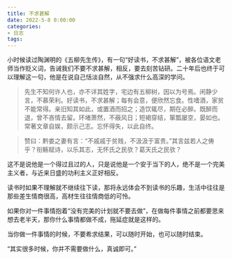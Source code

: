 ```yaml
---
title: 不求甚解
date: 2022-5-8 0:00:00
categories:
- 日志
tags:
---
```


小时候读过陶渊明的《五柳先生传》，有一句“好读书，不求甚解”，被各位语文老师当作贬义词，告诫我们不要不求甚解，相反，要去刻苦钻研。二十年后也终于可以理解这一句，他是在说自己恬淡自然，从不强求什么高深的学问。

>先生不知何许人也，亦不详其姓字，宅边有五柳树，因以为号焉。闲静少言，不慕荣利。好读书，不求甚解；每有会意，便欣然忘食。性嗜酒，家贫不能常得。亲旧知其如此，或置酒而招之；造饮辄尽，期在必醉。既醉而退，曾不吝情去留。环堵萧然，不蔽风日；短褐穿结，箪瓢屡空，晏如也。常著文章自娱，颇示己志。忘怀得失，以此自终。

>赞曰：黔娄之妻有言：“不戚戚于贫贱，不汲汲于富贵。”其言兹若人之俦乎？衔觞赋诗，以乐其志，无怀氏之民欤？葛天氏之民欤？

这不是说他是一个得过且过的人，只是说他是一个安于当下的人，绝不是一个完美主义者，与近来日盛的功利主义正好相反。

读书时如果不理解就不继续往下读，那将永远体会不到读书的乐趣，生活中往往是那些差生情商很高，高材生往往情商低的可怜。

如果你对一件事情抱着“没有完美的计划就不要去做”，在做每件事情之前都要思来想去老半天，那你什么事情都做不成，拖延症就是这样的。

当你做一件事情的时候，不要希求结果，可以随时开始，也可以随时结束。

“其实很多时候，你并不需要做什么，真诚即可。”

